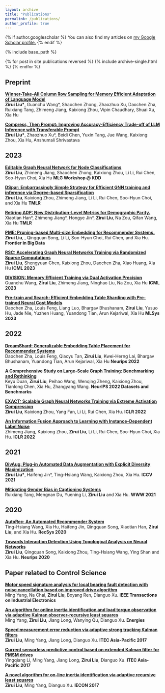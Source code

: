 ```yaml
---
layout: archive
title: "Publications"
permalink: /publications/
author_profile: true
---
```


{% if author.googlescholar %}
  You can also find my articles on <u><a href="{{author.googlescholar}}">my Google Scholar profile</a>.</u>
{% endif %}

{% include base_path %}

{% for post in site.publications reversed %}
  {% include archive-single.html %}
{% endfor %}

## Preprint
<b>[Winner-Take-All Column Row Sampling for Memory Efficient Adaptation of Language Model](https://arxiv.org/pdf/2305.15265.pdf)</b>
<br><b>Zirui Liu\*</b>, Guanchu Wang\*, Shaochen Zhong, Zhaozhuo Xu, Daochen Zha, Ruixiang Tang, Zhimeng Jiang, Kaixiong Zhou, Vipin Chaudhary, Shuai Xu, Xia Hu

<b>[Compress, Then Prompt: Improving Accuracy-Efficiency Trade-off of LLM Inference with Transferable Prompt](https://arxiv.org/pdf/2305.11186.pdf)</b>
<br><b>Zirui Liu\*</b>, Zhaozhuo Xu\*, Beidi Chen, Yuxin Tang, Jue Wang, Kaixiong Zhou, Xia Hu, Anshumali Shrivastava

## 2023
<b>[Editable Graph Neural Network for Node Classifications](https://arxiv.org/abs/2305.15529)</b>
<br><b>Zirui Liu</b>, Zhimeng Jiang, Shaochen Zhong, Kaixiong Zhou, Li Li, Rui Chen, Soo-Hyun Choi, Xia Hu <b>MLG Workshop @ KDD</b>

<b>[DSpar: Embarrassingly Simple Strategy for Efficient GNN training and inference via Degree-based Sparsification](https://openreview.net/forum?id=SaVEXFuozg&referrer=%5BTMLR%5D(%2Fgroup%3Fid%3DTMLR))</b>
<br><b>Zirui Liu</b>, Kaixiong Zhou, Zhimeng Jiang, Li Li, Rui Chen, Soo-Hyun Choi, and Xia Hu <b>TMLR</b>

<b>[Retiring ∆DP: New Distribution-Level Metrics for Demographic Parity.](https://openreview.net/forum?id=LjDFIWWVVa&referrer=%5BAuthor%20Console%5D)</b>
<br>Xiaotian Han\*, Zhimeng Jiang\*, Hongye Jin\*, <b>Zirui Liu</b>, Na Zou, Qifan Wang, Xia Hu <b>TMLR</b>

<b>[PME: Pruning-based Multi-size Embedding for Recommender Systems.](https://www.frontiersin.org/articles/10.3389/fdata.2023.1195742/full)</b>
<br><b>Zirui Liu</b>, , Qingquan Song, Li Li, Soo-Hyun Choi, Rui Chen, and Xia Hu. <b>Frontier in Big Data</b>

<b>[RSC: Accelerating Graph Neural Networks Training via Randomized Sparse Computations](https://arxiv.org/abs/2210.10737)</b>
<br><b>Zirui Liu</b>, Shengyuan Chen, Kaixiong Zhou, Daochen Zha, Xiao Huang, Xia Hu <b>ICML 2023</b>

<b>[DIVISION: Memory Efficient Training via Dual Activation Precision](https://arxiv.org/abs/2208.04187)</b>
<br>Guanchu Wang, <b>Zirui Liu</b>, Zhimeng Jiang, Ninghao Liu, Na Zou, Xia Hu <b>ICML 2023</b>

<b>[Pre-train and Search: Efficient Embedding Table Sharding with Pre-trained Neural Cost Models]()
</b><br> Daochen Zha, Louis Feng, Liang Luo, Bhargav Bhushanam, <b>Zirui Liu</b>, Yusuo Hu, Jade Nie, Yuzhen Huang, Yuandong Tian, Arun Kejariwal, Xia Hu <b>MLSys 2023</b>

## 2022
<b>[DreamShard: Generalizable Embedding Table Placement for Recommender Systems]()
</b><br> Daochen Zha, Louis Feng, Qiaoyu Tan, <b>Zirui Liu</b>, Kwei-Herng Lai, Bhargav Bhushanam, Yuandong Tian, Arun Kejariwal, Xia Hu <b>Neurips 2022</b>

<b>[A Comprehensive Study on Large-Scale Graph Training: Benchmarking and Rethinking](https://openreview.net/forum?id=2QrFr_U782Z)
</b><br>Keyu Duan, <b>Zirui Liu</b>, Peihao Wang, Wenqing Zheng, Kaixiong Zhou, Tianlong Chen, Xia Hu, Zhangyang Wang. <b>NeurIPS 2022 Datasets and Benchmarks</b>


<b>[EXACT: Scalable Graph Neural Networks Training via Extreme Activation Compression](https://openreview.net/pdf?id=vkaMaq95_rX)</b>
<br><b>Zirui Liu</b>, Kaixiong Zhou, Yang Fan, Li Li, Rui Chen, Xia Hu. <b>ICLR 2022</b>

<b>[An Information Fusion Approach to Learning with Instance-Dependent Label Noise](https://openreview.net/pdf?id=ecH2FKaARUp)
</b><br>Zhimeng Jiang, Kaixiong Zhou, <b>Zirui Liu</b>, Li Li, Rui Chen, Soo-Hyun Choi, Xia Hu. <b>ICLR 2022</b>

## 2021

<b>[DivAug: Plug-in Automated Data Augmentation with Explicit Diversity Maximization](https://arxiv.org/abs/2103.14545)</b>
<br><b>Zirui Liu\*</b>, Haifeng Jin\*, Ting-Hsiang Wang, Kaixiong Zhou, Xia Hu. <b>ICCV 2021</b>

<b>[Mitigating Gender Bias in Captioning Systems](https://arxiv.org/abs/2006.08315)
</b><br>Ruixiang Tang, Mengnan Du, Yuening Li, <b>Zirui Liu</b> and Xia Hu. <b>WWW 2021</b>

## 2020
<b>[AutoRec: An Automated Recommender System](https://dl.acm.org/doi/abs/10.1145/3383313.3411529)
</b><br>Ting-Hsiang Wang, Xia Hu, Haifeng Jin, Qingquan Song, Xiaotian Han, <b>Zirui Liu</b>, and Xia Hu. <b>RecSys 2020</b>

<b> [Towards Interaction Detection Using Topological Analysis on Neural Networks](https://proceedings.neurips.cc/paper/2020/file/473803f0f2ebd77d83ee60daaa61f381-Paper.pdf)
</b><br><b>Zirui Liu</b>, Qingquan Song, Kaixiong Zhou, Ting-Hsiang Wang, Ying Shan and Xia Hu. <b>Neurips 2020</b>

## Paper related to Control Science
<b>[Motor speed signature analysis for local bearing fault detection with noise cancellation based on improved drive algorithm](https://ieeexplore.ieee.org/abstract/document/8741216/)
</b><br>Ming Yang, Na Chai, <b>Zirui Liu</b>, Boyang Ren, Dianguo Xu. <b>IEEE Transactions on Industrial Electronics</b>

<b>[An algorithm for online inertia identification and load torque observation via adaptive Kalman observer-recursive least squares](https://www.mdpi.com/1996-1073/11/4/778)
</b><br>Ming Yang, <b>Zirui Liu</b>, Jiang Long, Wanying Qu, Dianguo Xu. <b>Energies</b>

<b>[Speed measurement error reduction via adaptive strong tracking Kalman filters](https://ieeexplore.ieee.org/abstract/document/8080941/)
</b><br><b>Zirui Liu</b>, Ming Yang, Jiang Long, Dianguo Xu. <b>ITEC Asia-Pacific 2017 </b>

<b>[Current sensorless predictive control based on extended Kalman filter for PMSM drives](https://ieeexplore.ieee.org/abstract/document/8080902/)
</b><br>Yingqiang Li, Ming Yang, Jiang Long, <b>Zirui Liu</b>, Dianguo Xu. <b>ITEC Asia-Pacific 2017 </b>

<b>[A novel algorithm for on-line inertia identification via adaptive recursive least squares](https://ieeexplore.ieee.org/abstract/document/8216502/)
</b><br><b>Zirui Liu</b>, Ming Yang, Dianguo Xu. <b>IECON 2017 </b>
